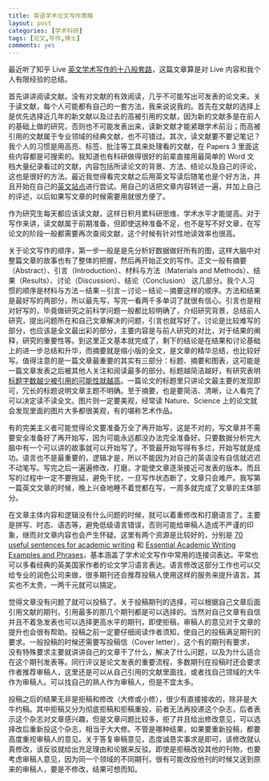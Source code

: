 ```yaml
---
title: 英语学术论文写作策略
layout: post
categories: [学术科研]
tags: [论文,写作,博士]
comments: yes
---
```


最近听了知乎 Live [英文学术写作的十八般套路](https://www.zhihu.com/lives/763742519488958464)，这篇文章算是对 Live 内容和我个人有限经验的总结。

首先讲讲阅读文献。没有对文献的有效阅读，几乎不可能写出可发表的论文来。关于读文献，每个人可能都有自己的一套方法，我来说说我的。首先在文献的选择上是优先选择近几年的新文献以及过去的高被引用的文献，因为新的文献多是在前人的基础上做的研究，否则也不可能发表出来，读新文献才能紧跟学术前沿；而高被引用的文献属于专业领域的经典文献，也不可错过。其次，读文献要不要记笔记？我个人的习惯是用高亮、标签、批注等工具来处理看的文献，在 Papers 3 里面这些内容都是可搜索的。我知道也有科研做得很好的前辈直接用最简单的 Word 文档大量纪录看过的文献，内容包括所读论文的背景、方法、结论以及自己的评论，这也是很好的方法。最近我觉得看完文献之后用英文写读后随笔也是个好方法，并且开始在自己的[英文站点](http://songchunlin.net/en/)进行尝试。用自己的话把文章内容转述一遍，并加上自己的评述，以后如果写文章的时候需要用就很方便了。

作为研究生每天都应该读文献，这样日积月累科研思维、学术水平才能提高。对于写作来讲，读文献属于前期准备，但即使这种准备不足，也不是写不好文章，在写论文的阶段一般都需要再次查阅文献，这个时候有针对性地读效率也很高。

关于论文写作的顺序，第一步一般是是先分析好数据做好所有的图，这样大脑中对整篇文章的故事也有了整体的把握，然后再开始正文的写作。正文一般有摘要（Abstract）、引言（Introduction）、材料与方法（Materials and Methods）、结果（Results）、讨论（Discussion）、结论（Conclusion） 这几部分。我个人习惯的顺序是材料与方法－结果－引言－讨论－结论－摘要这样的顺序。方法和结果是最好写的两部分，所以最先写，写完一看两千多单词了就很有信心。引言也是相对好写的，毕竟做研究之前科学问题一般都比较明确了，介绍研究背景，总结前人研究，提出问题所在和自己文章解决的问题，引言也就写好了。讨论是比较难写的部分，也应该是全文最出彩的部分，主要内容是与前人研究的对比，对于结果的阐释，研究的重要性等。到这里正文基本就完成了，剩下的结论是在结果和讨论基础上的进一步总结和升华，而摘要就是缩小版的全文，是文章的精华总结，也比较好写。值得注意的是一篇文章最重要的其实有三部分：标题、摘要和图表，这可能是一篇文章发表之后被其他人关注和阅读最多的部分。标题越简洁越好，有研究表明[标题字数越少被引用的可能性就越高](http://rsos.royalsocietypublishing.org/content/2/8/150266)。一篇论文的标题里只讲论文最主要的发现即可，冗长的标题说明文章主题不明确。至于摘要，也是要简洁、清晰，让人看完了可以决定读不读全文。图片则一定要美观，经常读 Nature、Science 上的论文就会发现里面的图片大多都很美观，有的堪称艺术作品。

有的完美主义者可能觉得论文要准备万全了再开始写，这是不对的，写文章并不需要安全准备好了再开始写，因为可能永远都没办法完全准备好。只要数据分析完大脑中有一个可以讲的故事就可以开始写了。不管最开始写得有多烂，开始写就是成功。语言也不是最重要的，逻辑才是，所以不能因为对自己的英语没有自信就迟迟不动笔写。写完之后一遍遍修改、打磨，才能使文章逐渐接近可发表的版本。而且写的过程中一定不要拖延，避免干扰，一旦写作状态断了，文章只会难产。我写第一篇英文文章的时候，晚上兴奋地睡不着觉都在写，一周多就完成了文章的主体部分。

在文章主体内容和逻辑没有什么问题的时候，就可以着重修改和打磨语言了。主要是拼写、时态、语态等，避免低级语言错误，否则可能给审稿人造成不严谨的印象，继而对文章内容也会产生怀疑。这里有两个资源是比较好的，分别是 [70 useful sentences for academic writing](http://www.luizotaviobarros.com/2013/04/academic-writing-useful-expressions.html) 和 [Essential Academic Writing Examples and Phrases](http://www.myenglishteacher.eu/blog/academic-writing-examples-and-phrases)，基本涵盖了学术论文写作中常用的连接词表达。平常也可以多看经典的英美国家作者的论文学习语言表达。语言修改这部分工作也可以交给专业的润色公司来做，很多期刊还会推荐投稿人使用这样的服务来提升语言。其实也不太贵，一两千元就可以搞定。

觉得文章没有问题了就可以投稿了。关于投稿期刊的选择，可以根据自己文章后面引用文献的期刊，引用最多的那几个期刊都是可以选择的。当然对自己文章有自信并且不着急发表也可以选择更高水平的期刊，即使拒稿，审稿人的意见对于文章的提升也会很有帮助。投稿之前一定要仔细阅读作者须知，使自己的投稿满足期刊的要求。一般投稿的时候还需要写投稿信（Cover letter），这个有的期刊有要求，没有特殊要求主要就讲讲自己的文章干了什么，解决了什么问题，以及为什么适合在这个期刊发表等。同行评议是论文发表的重要流程，多数期刊在投稿时还会要求作者推荐审稿人，这里还是可以从自己引用的文献里面找，或者找自己领域的大牛作为审稿人。可以找自己的熟人作为审稿人，但是不宜太多。

投稿之后的结果无非是拒稿和修改（大修或小修），很少有直接接收的，除非是大牛约稿。其中拒稿又分为彻底拒稿和拒稿重投，前者无法再投递这个杂志，后者表示这个杂志对文章感兴趣，但是文章问题比较多，拒了并且给出修改意见，可以选择改后重新投这个杂志，相当于大大修。不管是哪种结果，如果要重新投稿，都要高度重视审稿人的意见。关于答复审稿意见，态度诚恳实事求是即可，该修改就认真修改，该反驳就给出充足理由和论据来反驳。即使是拒稿改投其他的刊物，也要考虑审稿人意见，因为同一个领域的不同期刊，很有可能改投他刊的时候又送到原来的审稿人，要是不修改，结果可想而知。

